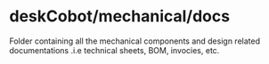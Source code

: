 # deskCobot/mechanical/docs
Folder containing all the mechanical components and design related documentations .i.e technical sheets, BOM, invocies, etc.    

